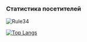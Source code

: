 ### Статистика посетителей
![Rule34](https://count.getloli.com/get/@abssduo?theme=rule34)


[![Top Langs](https://github-readme-stats.vercel.app/api/top-langs/?username=anuraghazra)](https://github.com/anuraghazra/github-readme-stats)
